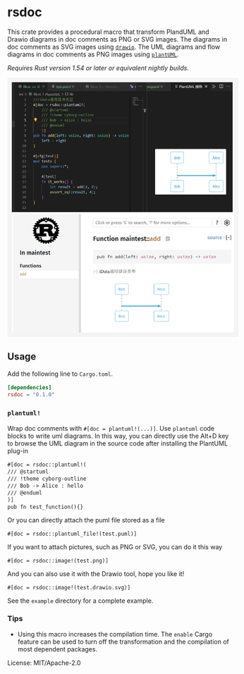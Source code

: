# rsdoc

This crate provides a procedural macro that transform
PlandUML and Drawio diagrams in doc comments as PNG or SVG images.
The diagrams in doc comments as SVG images using [`drawio`].
The UML diagrams and flow diagrams in doc comments as PNG images using [`plantUML`].

*Requires Rust version 1.54 or later or equivalent nightly builds.*

[`drawio`]: https://drawio-app.com/
[`plantuml`]: https://www.plantuml.com/

<img src="https://raw.githubusercontent.com/cocalon/rsdoc/main/rsdoc_example.png"
   style="border: 10px solid rgba(192, 192, 192, 0.15)">

## Usage

Add the following line to `Cargo.toml`.

```toml
[dependencies]
rsdoc = "0.1.0"
```

### `plantuml!`

Wrap doc comments with `#[doc = plantuml!(...)]`. Use `plantuml` code blocks to write uml diagrams.
In this way, you can directly use the Alt+D key to browse the UML diagram in the source code after installing the PlantUML plug-in

    #[doc = rsdoc::plantuml!(
    /// @startuml
    /// !theme cyborg-outline
    /// Bob -> Alice : hello
    /// @enduml
    )]
    pub fn test_function(){}

Or you can directly attach the puml file stored as a file
    
    #[doc = rsdoc::plantuml_file!(test.puml)]

If you want to attach pictures, such as PNG or SVG, you can do it this way   

    #[doc = rsdoc::image!(test.png)]

And you can also use it with the Drawio tool, hope you like it!

    #[doc = rsdoc::image!(test.drawio.svg)]


See the `example` directory for a complete example.

### Tips

 - Using this macro increases the compilation time. The `enable` Cargo feature can be used to turn off the transformation and the compilation of most dependent packages.

License: MIT/Apache-2.0
